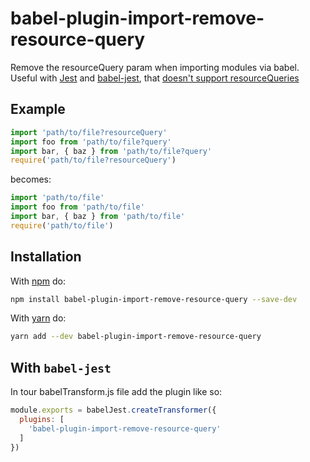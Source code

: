 # babel-plugin-import-remove-resource-query
Remove the resourceQuery param when importing modules via babel. Useful with [Jest](https://facebook.github.io/jest/) and [babel-jest](https://github.com/babel/babel-jest), that [doesn't support resourceQueries](https://github.com/facebook/jest/issues/4181)

## Example
```js
import 'path/to/file?resourceQuery'
import foo from 'path/to/file?query'
import bar, { baz } from 'path/to/file?query'
require('path/to/file?resourceQuery')
```

becomes:
```js
import 'path/to/file'
import foo from 'path/to/file'
import bar, { baz } from 'path/to/file'
require('path/to/file')
```

## Installation
With [npm](https://www.npmjs.com/) do:
```bash
npm install babel-plugin-import-remove-resource-query --save-dev
```
With [yarn](https://yarnpkg.com) do:
```bash
yarn add --dev babel-plugin-import-remove-resource-query
```

## With `babel-jest`
In tour babelTransform.js file add the plugin like so:
```js
module.exports = babelJest.createTransformer({
  plugins: [
    'babel-plugin-import-remove-resource-query'
  ]
})
```
